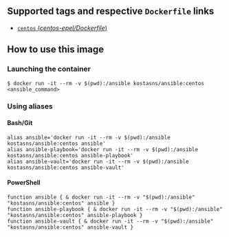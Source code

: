 ## Supported tags and respective `Dockerfile` links
- [`centos` (*centos-epel/Dockerfile*)](https://github.com/kostasns/ansible-docker/blob/master/centos-epel/Dockerfile)

## How to use this image
### Launching the container
```
$ docker run -it --rm -v $(pwd):/ansible kostasns/ansible:centos <ansible_command>
```

### Using aliases
#### Bash/Git
```
alias ansible='docker run -it --rm -v $(pwd):/ansible kostasns/ansible:centos ansible'
alias ansible-playbook='docker run -it --rm -v $(pwd):/ansible kostasns/ansible:centos ansible-playbook'
alias ansible-vault='docker run -it --rm -v $(pwd):/ansible kostasns/ansible:centos ansible-vault'
```

#### PowerShell
```
function ansible { & docker run -it --rm -v "$(pwd):/ansible" "kostasns/ansible:centos" ansible }
function ansible-playbook { & docker run -it --rm -v "$(pwd):/ansible" "kostasns/ansible:centos" ansible-playbook }
function ansible-vault { & docker run -it --rm -v "$(pwd):/ansible" "kostasns/ansible:centos" ansible-vault }
```


